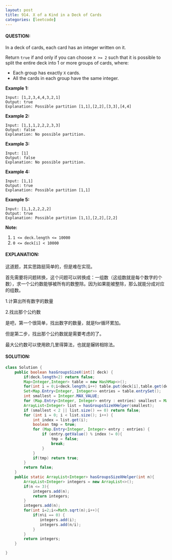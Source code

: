 ```yaml
---
layout: post
title: 914. X of a Kind in a Deck of Cards
categories: [leetcode]
---
```


#### QUESTION:

In a deck of cards, each card has an integer written on it.

Return `true` if and only if you can choose `X >= 2` such that it is possible to split the entire deck into 1 or more groups of cards, where:

- Each group has exactly `X` cards.
- All the cards in each group have the same integer.

**Example 1:**

```
Input: [1,2,3,4,4,3,2,1]
Output: true
Explanation: Possible partition [1,1],[2,2],[3,3],[4,4]
```

**Example 2:**

```
Input: [1,1,1,2,2,2,3,3]
Output: false
Explanation: No possible partition.
```

**Example 3:**

```
Input: [1]
Output: false
Explanation: No possible partition.
```

**Example 4:**

```
Input: [1,1]
Output: true
Explanation: Possible partition [1,1]
```

**Example 5:**

```
Input: [1,1,2,2,2,2]
Output: true
Explanation: Possible partition [1,1],[2,2],[2,2]
```


**Note:**

1. `1 <= deck.length <= 10000`
2. `0 <= deck[i] < 10000`

#### EXPLANATION:

这道题，其实思路挺简单的，但是难在实现。

首先需要将问题转换，这个问题可以转换成：一组数（这组数就是每个数字的个数），求一个公约数能够被所有的数整除。因为如果能被整除，那么就能分成对应的组数。

1.计算出所有数字的数量

2.找出那个公约数

是吧，第一个很简单，找出数字的数量，就是for循环累加。

但是第二步，找出那个公约数就是需要考虑的了。

最大公约数可以使用欧几里得算法，也就是辗转相除法。

#### SOLUTION:

```java
class Solution {
    public boolean hasGroupsSizeX(int[] deck) {
        if(deck.length<2) return false;
        Map<Integer,Integer> table = new HashMap<>();
        for(int i = 0;i<deck.length;i++) table.put(deck[i],table.get(deck[i])==null?1:table.get(deck[i])+1);
        Set<Map.Entry<Integer, Integer>> entries = table.entrySet();
        int smallest = Integer.MAX_VALUE;
        for (Map.Entry<Integer, Integer> entry : entries) smallest = Math.min(smallest, entry.getValue());
        ArrayList<Integer> list = hasGroupsSizeXHelper(smallest);
        if (smallest < 2 || list.size() == 0) return false;
        for (int i = 0; i < list.size(); i++) {
            int index = list.get(i);
            boolean tmp = true;
            for (Map.Entry<Integer, Integer> entry : entries) {
                if (entry.getValue() % index != 0){
                    tmp = false;
                    break;
                }
            }
            if(tmp) return true;
        }
        return false;
    }
    public static ArrayList<Integer> hasGroupsSizeXHelper(int n){
        ArrayList<Integer> integers = new ArrayList<>();
        if(n <= 3){
            integers.add(n);
            return integers;
        }
        integers.add(n);
        for(int i=2;i<=Math.sqrt(n);i++){
            if(n%i == 0) {
               integers.add(i);
               integers.add(n/i); 
            }
        }
        return integers;
    }

}
```

